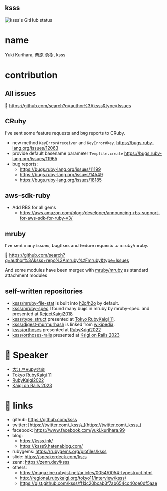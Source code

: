 ksss
----

![ksss's GitHub status](https://github-readme-stats.vercel.app/api?username=ksss&show_icons=true)

# name

Yuki Kurihara, 栗原 勇樹, ksss

# contribution

## All issues

🔗 https://github.com/search?q=author%3Aksss&type=Issues

## CRuby

I've sent some feature requests and bug reports to CRuby.

- new method `KeyError#receiver` and `KeyError#key`. https://bugs.ruby-lang.org/issues/12063
- provide default basename parameter `Tempfile.create` https://bugs.ruby-lang.org/issues/11965
- bug reports:
  - https://bugs.ruby-lang.org/issues/11199
  - https://bugs.ruby-lang.org/issues/14549
  - https://bugs.ruby-lang.org/issues/18185

## aws-sdk-ruby

- Add RBS for all gems
    - https://aws.amazon.com/blogs/developer/announcing-rbs-support-for-aws-sdk-for-ruby-v3/

## mruby

I've sent many issues, bugfixes and feature requests to mruby/mruby.

🔗 https://github.com/search?q=author%3Aksss+repo%3Amruby%2Fmruby&type=Issues

And some modules have been merged with [mruby/mruby](https://github.com/mruby/mruby) as standard attachment modules

## self-written repositories

- [ksss/mruby-file-stat](https://github.com/ksss/mruby-file-stat) is built into [h2o/h2o](https://github.com/h2o/h2o) by default.
- [ksss/mruby-spec](https://github.com/ksss/mruby-spec) I found many bugs in mruby by mruby-spec. and presented at [RejectKaigi2018](https://speee.connpass.com/event/84915/)
- [ksss/type_struct](https://github.com/ksss/type_struct) presented at [Tokyo RubyKaigi 11](http://regional.rubykaigi.org/tokyo11).
- [ksss/digest-murmurhash](https://github.com/ksss/digest-murmurhash) is linked from [wikipedia](https://en.wikipedia.org/wiki/MurmurHash).
- [ksss/orthoses](https://github.com/ksss/orthoses) presented at [RubyKaigi2022](https://rubykaigi.org/2022/presentations/_ksss_.html)
- [ksss/orthoses-rails](https://github.com/ksss/orthoses-rails) presented at [Kaigi on Rails 2023](https://kaigionrails.org/2023/talks/ksss/)

# 🎤 Speaker

- [大江戸Ruby会議](https://regional.rubykaigi.org/oedo04/)
- [Tokyo RubyKaigi 11](http://regional.rubykaigi.org/tokyo11)
- [RubyKaigi2022](https://rubykaigi.org/2022/presentations/_ksss_.html)
- [Kaigi on Rails 2023](https://kaigionrails.org/2023/talks/ksss/)

# 🔗 links

- github: https://github.com/ksss
- twitter: [https://twitter.com/_ksss\_](https://twitter.com/_ksss_)
- facebook: https://www.facebook.com/yuki.kurihara.99
- blog:
  - https://ksss.ink/
  - https://ksss9.hatenablog.com/
- rubygems: https://rubygems.org/profiles/ksss
- slide: https://speakerdeck.com/ksss
- zenn: https://zenn.dev/ksss
- others:
  - https://magazine.rubyist.net/articles/0054/0054-typestruct.html
  - http://regional.rubykaigi.org/tokyo11/interview/ksss/
  - https://gist.github.com/ksss/ff1dc20bcab3f7ab654cc40ce0df5aae
